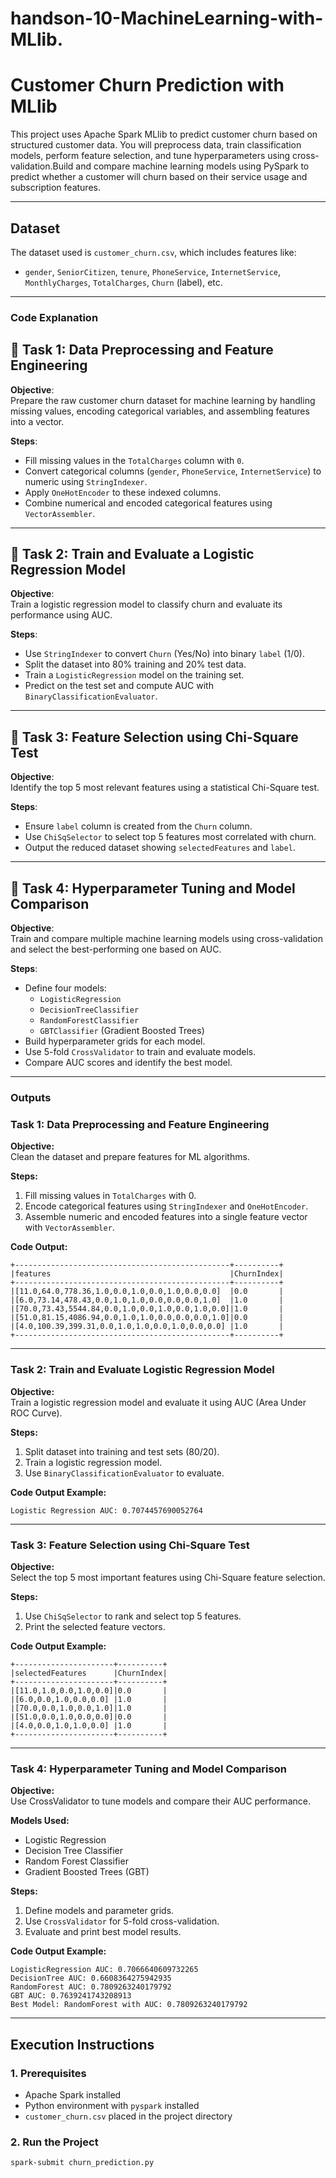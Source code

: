 # handson-10-MachineLearning-with-MLlib.

#  Customer Churn Prediction with MLlib

This project uses Apache Spark MLlib to predict customer churn based on structured customer data. You will preprocess data, train classification models, perform feature selection, and tune hyperparameters using cross-validation.Build and compare machine learning models using PySpark to predict whether a customer will churn based on their service usage and subscription features.

---

##  Dataset

The dataset used is `customer_churn.csv`, which includes features like:

- `gender`, `SeniorCitizen`, `tenure`, `PhoneService`, `InternetService`, `MonthlyCharges`, `TotalCharges`, `Churn` (label), etc.

---

### Code Explanation
## 🔹 Task 1: Data Preprocessing and Feature Engineering

**Objective**:  
Prepare the raw customer churn dataset for machine learning by handling missing values, encoding categorical variables, and assembling features into a vector.

**Steps**:
- Fill missing values in the `TotalCharges` column with `0`.
- Convert categorical columns (`gender`, `PhoneService`, `InternetService`) to numeric using `StringIndexer`.
- Apply `OneHotEncoder` to these indexed columns.
- Combine numerical and encoded categorical features using `VectorAssembler`.
---
## 🔹 Task 2: Train and Evaluate a Logistic Regression Model

**Objective**:  
Train a logistic regression model to classify churn and evaluate its performance using AUC.

**Steps**:
- Use `StringIndexer` to convert `Churn` (Yes/No) into binary `label` (1/0).
- Split the dataset into 80% training and 20% test data.
- Train a `LogisticRegression` model on the training set.
- Predict on the test set and compute AUC with `BinaryClassificationEvaluator`.
---
## 🔹 Task 3: Feature Selection using Chi-Square Test

**Objective**:  
Identify the top 5 most relevant features using a statistical Chi-Square test.

**Steps**:
- Ensure `label` column is created from the `Churn` column.
- Use `ChiSqSelector` to select top 5 features most correlated with churn.
- Output the reduced dataset showing `selectedFeatures` and `label`.
---
## 🔹 Task 4: Hyperparameter Tuning and Model Comparison

**Objective**:  
Train and compare multiple machine learning models using cross-validation and select the best-performing one based on AUC.

**Steps**:
- Define four models:  
  - `LogisticRegression`  
  - `DecisionTreeClassifier`  
  - `RandomForestClassifier`  
  - `GBTClassifier` (Gradient Boosted Trees)
- Build hyperparameter grids for each model.
- Use 5-fold `CrossValidator` to train and evaluate models.
- Compare AUC scores and identify the best model.
---

### Outputs
### Task 1: Data Preprocessing and Feature Engineering

**Objective:**  
Clean the dataset and prepare features for ML algorithms.

**Steps:**
1. Fill missing values in `TotalCharges` with 0.
2. Encode categorical features using `StringIndexer` and `OneHotEncoder`.
3. Assemble numeric and encoded features into a single feature vector with `VectorAssembler`.

**Code Output:**

```
+------------------------------------------------+----------+
|features                                        |ChurnIndex|
+------------------------------------------------+----------+
|[11.0,64.0,778.36,1.0,0.0,1.0,0.0,1.0,0.0,0.0]  |0.0       |
|[6.0,73.14,478.43,0.0,1.0,1.0,0.0,0.0,0.0,1.0]  |1.0       |
|[70.0,73.43,5544.84,0.0,1.0,0.0,1.0,0.0,1.0,0.0]|1.0       |
|[51.0,81.15,4086.94,0.0,1.0,1.0,0.0,0.0,0.0,1.0]|0.0       |
|[4.0,100.39,399.31,0.0,1.0,1.0,0.0,1.0,0.0,0.0] |1.0       |
+------------------------------------------------+----------+
```
---

### Task 2: Train and Evaluate Logistic Regression Model

**Objective:**  
Train a logistic regression model and evaluate it using AUC (Area Under ROC Curve).

**Steps:**
1. Split dataset into training and test sets (80/20).
2. Train a logistic regression model.
3. Use `BinaryClassificationEvaluator` to evaluate.

**Code Output Example:**
```
Logistic Regression AUC: 0.7074457690052764
```

---

###  Task 3: Feature Selection using Chi-Square Test

**Objective:**  
Select the top 5 most important features using Chi-Square feature selection.

**Steps:**
1. Use `ChiSqSelector` to rank and select top 5 features.
2. Print the selected feature vectors.

**Code Output Example:**
```
+----------------------+----------+
|selectedFeatures      |ChurnIndex|
+----------------------+----------+
|[11.0,1.0,0.0,1.0,0.0]|0.0       |
|[6.0,0.0,1.0,0.0,0.0] |1.0       |
|[70.0,0.0,1.0,0.0,1.0]|1.0       |
|[51.0,0.0,1.0,0.0,0.0]|0.0       |
|[4.0,0.0,1.0,1.0,0.0] |1.0       |
+----------------------+----------+

```

---

### Task 4: Hyperparameter Tuning and Model Comparison

**Objective:**  
Use CrossValidator to tune models and compare their AUC performance.

**Models Used:**
- Logistic Regression
- Decision Tree Classifier
- Random Forest Classifier
- Gradient Boosted Trees (GBT)

**Steps:**
1. Define models and parameter grids.
2. Use `CrossValidator` for 5-fold cross-validation.
3. Evaluate and print best model results.

**Code Output Example:**
```
LogisticRegression AUC: 0.7066640609732265
DecisionTree AUC: 0.6608364275942935
RandomForest AUC: 0.7809263240179792
GBT AUC: 0.7639241743208913
Best Model: RandomForest with AUC: 0.7809263240179792
```
---

##  Execution Instructions

### 1. Prerequisites

- Apache Spark installed
- Python environment with `pyspark` installed
- `customer_churn.csv` placed in the project directory

### 2. Run the Project

```bash
spark-submit churn_prediction.py
```
